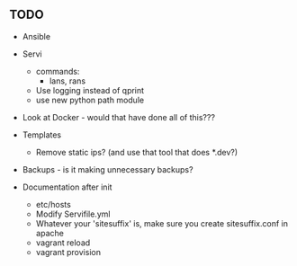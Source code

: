 ## TODO
* Ansible
* Servi
    * commands:
        * lans, rans
    * Use logging instead of qprint
    * use new python path module

* Look at Docker - would that have done all of this???

* Templates
    * Remove static ips? (and use that tool that does *.dev?)

* Backups - is it making unnecessary backups?

* Documentation after init
    * etc/hosts
    * Modify Servifile.yml
    * Whatever your 'sitesuffix' is, make sure you create sitesuffix.conf in apache
    * vagrant reload
    * vagrant provision